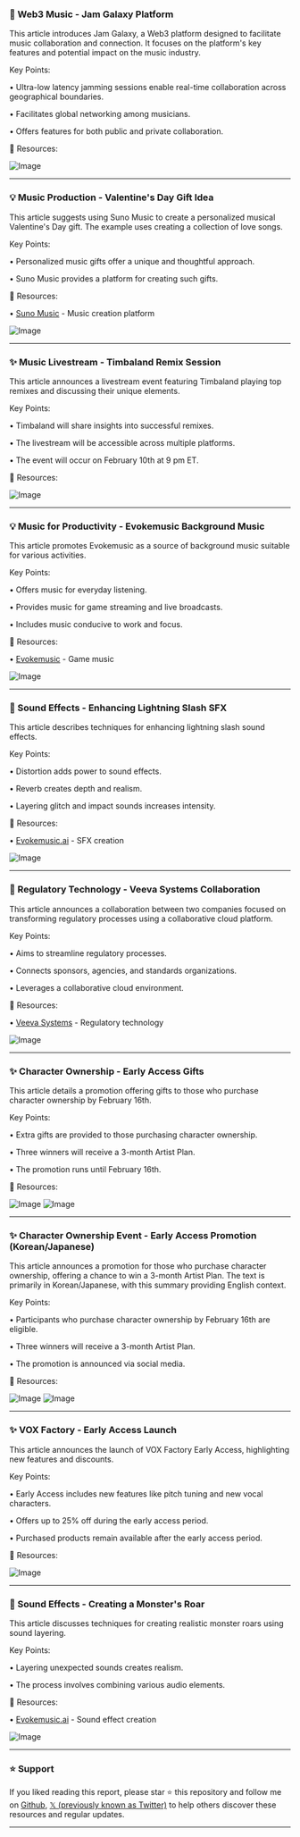 ### 🚀 Web3 Music - Jam Galaxy Platform

This article introduces Jam Galaxy, a Web3 platform designed to facilitate music collaboration and connection.  It focuses on the platform's key features and potential impact on the music industry.

Key Points:

• Ultra-low latency jamming sessions enable real-time collaboration across geographical boundaries.


• Facilitates global networking among musicians.


• Offers features for both public and private collaboration.


🔗 Resources:

![Image](https://pbs.twimg.com/media/GjuFqRWacAAE9j9?format=jpg&name=small)


---

### 💡 Music Production - Valentine's Day Gift Idea

This article suggests using Suno Music to create a personalized musical Valentine's Day gift.  The example uses creating a collection of love songs.

Key Points:

• Personalized music gifts offer a unique and thoughtful approach.


• Suno Music provides a platform for creating such gifts.



🔗 Resources:

• [Suno Music](https://twitter.com/SunoMusic) - Music creation platform

![Image](https://pbs.twimg.com/media/Gjs7aBcWkAAfKvm?format=jpg&name=small)


---

### ✨ Music Livestream - Timbaland Remix Session

This article announces a livestream event featuring Timbaland playing top remixes and discussing their unique elements.

Key Points:

• Timbaland will share insights into successful remixes.


• The livestream will be accessible across multiple platforms.


• The event will occur on February 10th at 9 pm ET.


🔗 Resources:

![Image](https://pbs.twimg.com/media/GjRd-XgWoAAvxp9?format=jpg&name=small)


---

### 💡 Music for Productivity - Evokemusic Background Music

This article promotes Evokemusic as a source of background music suitable for various activities.

Key Points:

• Offers music for everyday listening.


• Provides music for game streaming and live broadcasts.


• Includes music conducive to work and focus.



🔗 Resources:

• [Evokemusic](https://evokemusic.short.gy/top) - Game music


![Image](https://pbs.twimg.com/ext_tw_video_thumb/1887762710735298560/pu/img/FMiJIECyU8jgAWFu.jpg)


---

### 🤖 Sound Effects - Enhancing Lightning Slash SFX

This article describes techniques for enhancing lightning slash sound effects.

Key Points:

• Distortion adds power to sound effects.


• Reverb creates depth and realism.


• Layering glitch and impact sounds increases intensity.



🔗 Resources:

• [Evokemusic.ai](https://evokemusic.ai/music) - SFX creation


![Image](https://pbs.twimg.com/ext_tw_video_thumb/1887992230314442752/pu/img/Tam-TqHdFdrzNbXR.jpg)


---

### 🤖 Regulatory Technology - Veeva Systems Collaboration

This article announces a collaboration between two companies focused on transforming regulatory processes using a collaborative cloud platform.


Key Points:

• Aims to streamline regulatory processes.


• Connects sponsors, agencies, and standards organizations.


• Leverages a collaborative cloud environment.


🔗 Resources:

• [Veeva Systems](https://twitter.com/veevasystems) - Regulatory technology


![Image](https://pbs.twimg.com/media/Gi80TGUXkAA0PDN?format=jpg&name=small)


---

### ✨ Character Ownership - Early Access Gifts

This article details a promotion offering gifts to those who purchase character ownership by February 16th.


Key Points:

• Extra gifts are provided to those purchasing character ownership.


• Three winners will receive a 3-month Artist Plan.


• The promotion runs until February 16th.


🔗 Resources:

![Image](https://pbs.twimg.com/media/Gi8DpR4acAAMksH?format=jpg&name=small)
![Image](https://pbs.twimg.com/media/Gi8Dqkta4AUW2wf?format=jpg&name=small)


---

### ✨ Character Ownership Event -  Early Access Promotion (Korean/Japanese)

This article announces a promotion for those who purchase character ownership, offering a chance to win a 3-month Artist Plan.  The text is primarily in Korean/Japanese, with this summary providing English context.


Key Points:

•  Participants who purchase character ownership by February 16th are eligible.


• Three winners will receive a 3-month Artist Plan.


• The promotion is announced via social media.


🔗 Resources:

![Image](https://pbs.twimg.com/media/Gi8ETl-a4AM1bEg?format=jpg&name=small)
![Image](https://pbs.twimg.com/media/Gi8EU6ma4AAMoEz?format=jpg&name=small)



---

### ✨ VOX Factory - Early Access Launch

This article announces the launch of VOX Factory Early Access, highlighting new features and discounts.

Key Points:

• Early Access includes new features like pitch tuning and new vocal characters.


• Offers up to 25% off during the early access period.


• Purchased products remain available after the early access period.


🔗 Resources:

![Image](https://pbs.twimg.com/media/Gi718nSa4AIGCpH?format=jpg&name=small)



---

### 🤖 Sound Effects - Creating a Monster's Roar

This article discusses techniques for creating realistic monster roars using sound layering.

Key Points:

• Layering unexpected sounds creates realism.


• The process involves combining various audio elements.



🔗 Resources:

• [Evokemusic.ai](https://evokemusic.ai/music) - Sound effect creation


![Image](https://pbs.twimg.com/ext_tw_video_thumb/1884529055875432448/pu/img/10d5IVR8PrxZp8f0.jpg)


---

### ⭐️ Support

If you liked reading this report, please star ⭐️ this repository and follow me on [Github](https://github.com/Drix10), [𝕏 (previously known as Twitter)](https://x.com/DRIX_10_) to help others discover these resources and regular updates.

---